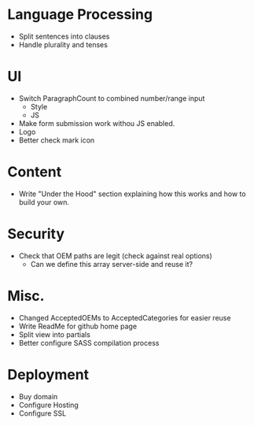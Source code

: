 # Language Processing
- Split sentences into clauses
- Handle plurality and tenses

# UI
- Switch ParagraphCount to combined number/range input
    - Style
    - JS
- Make form submission work withou JS enabled.
- Logo
- Better check mark icon

# Content
- Write "Under the Hood" section explaining how this works and how to build your own.

# Security
- Check that OEM paths are legit (check against real options)
    - Can we define this array server-side and reuse it?

# Misc.
- Changed AcceptedOEMs to AcceptedCategories for easier reuse
- Write ReadMe for github home page
- Split view into partials
- Better configure SASS compilation process

# Deployment
- Buy domain
- Configure Hosting
- Configure SSL